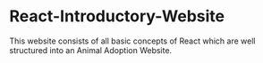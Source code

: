 # React-Introductory-Website
This website consists of all basic concepts of React which are well structured into an Animal Adoption Website. 
